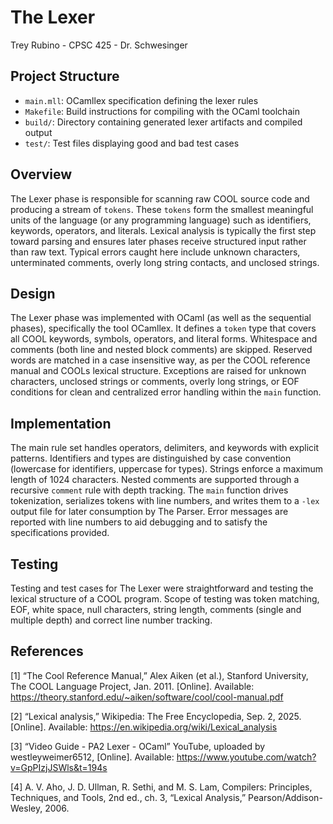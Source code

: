 # The Lexer 
Trey Rubino - 
CPSC 425 -
Dr. Schwesinger

## Project Structure
- `main.mll`: OCamllex specification defining the lexer rules  
- `Makefile`: Build instructions for compiling with the OCaml toolchain  
- `build/`: Directory containing generated lexer artifacts and compiled output  
- `test/`: Test files displaying good and bad test cases

## Overview
The Lexer phase is responsible for scanning raw COOL source code and producing a stream of `tokens`. These
`tokens` form the smallest meaningful units of the language (or any programming language) such as identifiers,
keywords, operators, and literals. Lexical analysis is typically the first step toward parsing and ensures later 
phases receive structured input rather than raw text. Typical errors caught here include unknown characters, 
unterminated comments, overly long string contacts, and unclosed strings.

## Design
The Lexer phase was implemented with OCaml (as well as the sequential phases), specifically the tool OCamllex. It
defines a `token` type that covers all COOL keywords, symbols, operators, and literal forms. Whitespace and comments
(both line and nested block comments) are skipped. Reserved words are matched in a case insensitive way, as per the COOL 
reference manual and COOLs lexical structure. Exceptions are raised for unknown characters, unclosed strings or comments, 
overly long strings, or EOF conditions for clean and centralized error handling within the `main` function.

## Implementation
The main rule set handles operators, delimiters, and keywords with explicit patterns. Identifiers and types are distinguished by
case convention (lowercase for identifiers, uppercase for types). Strings enforce a maximum length of 1024 characters. Nested
comments are supported through a recursive `comment` rule with depth tracking. The `main` function drives tokenization, serializes 
tokens with line numbers, and writes them to a `-lex` output file for later consumption by The Parser. Error messages are reported 
with line numbers to aid debugging and to satisfy the specifications provided.

## Testing
Testing and test cases for The Lexer were straightforward and testing the lexical structure of a COOL program. 
Scope of testing was token matching, EOF, white space, null characters, string length, comments (single and multiple depth) and correct line number tracking.

## References
[1] “The Cool Reference Manual,” Alex Aiken (et al.), Stanford University, The COOL Language Project, Jan. 2011. 
[Online]. Available: https://theory.stanford.edu/~aiken/software/cool/cool-manual.pdf

[2] “Lexical analysis,” Wikipedia: The Free Encyclopedia, Sep. 2, 2025. 
[Online]. Available: https://en.wikipedia.org/wiki/Lexical_analysis

[3] “Video Guide - PA2 Lexer - OCaml” YouTube, uploaded by westleyweimer6512, 
[Online]. Available: https://www.youtube.com/watch?v=GpPIzjJSWls&t=194s

[4] A. V. Aho, J. D. Ullman, R. Sethi, and M. S. Lam, Compilers: Principles, Techniques, and Tools, 2nd ed., ch. 3, “Lexical Analysis,” Pearson/Addison-Wesley, 2006.
